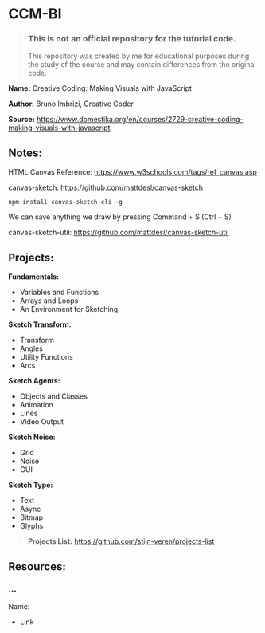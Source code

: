 # CCM-BI

> ### This is not an official repository for the tutorial code.
>
> This repository was created by me for educational purposes during the study of the course and may contain differences from the original code.

**Name:** Creative Coding: Making Visuals with JavaScript

**Author:** Bruno Imbrizi, Creative Coder

**Source:** https://www.domestika.org/en/courses/2729-creative-coding-making-visuals-with-javascript

## Notes:

HTML Canvas Reference: https://www.w3schools.com/tags/ref_canvas.asp

canvas-sketch: https://github.com/mattdesl/canvas-sketch

`npm install canvas-sketch-cli -g`

We can save anything we draw by pressing Command + S (Ctrl + S)

canvas-sketch-util: https://github.com/mattdesl/canvas-sketch-util

## Projects:

**Fundamentals:**

- Variables and Functions
- Arrays and Loops
- An Environment for Sketching

**Sketch Transform:**

- Transform
- Angles
- Utility Functions
- Arcs

**Sketch Agents:**

- Objects and Classes
- Animation
- Lines
- Video Output

**Sketch Noise:**

- Grid
- Noise
- GUI

**Sketch Type:**

- Text
- Async
- Bitmap
- Glyphs

> **Projects List:** https://github.com/stijn-veren/projects-list

## Resources:

### ...

Name:

- Link
